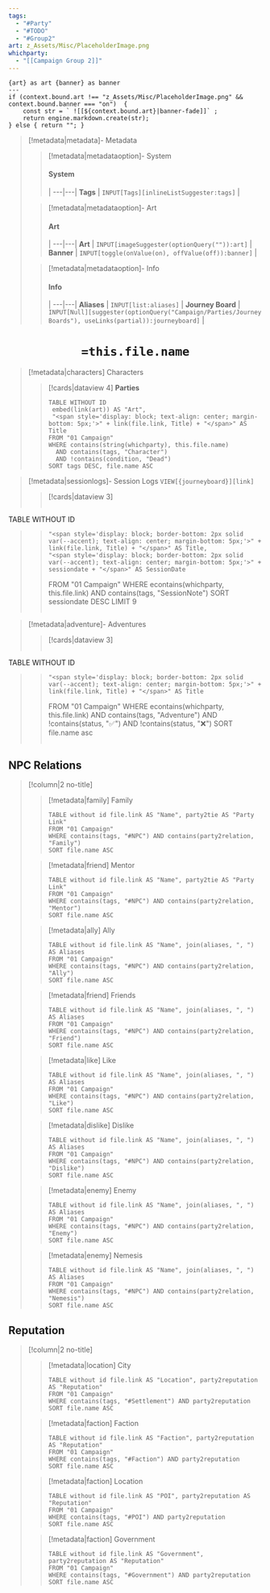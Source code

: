 ```yaml
---
tags:
  - "#Party"
  - "#TODO"
  - "#Group2"
art: z_Assets/Misc/PlaceholderImage.png
whichparty:
  - "[[Campaign Group 2]]"
---
```


```meta-bind-js-view 
{art} as art {banner} as banner
--- 
if (context.bound.art !== "z_Assets/Misc/PlaceholderImage.png" && context.bound.banner === "on")  { 
    const str = ` ![[${context.bound.art}|banner-fade]]` ;
    return engine.markdown.create(str); 
} else { return ""; }
```

> [!metadata|metadata]- Metadata 
>> [!metadata|metadataoption]- System
>> #### System
>>  |
>> ---|---|
>> **Tags** | `INPUT[Tags][inlineListSuggester:tags]` |
>
>> [!metadata|metadataoption]- Art
>> #### Art
>>  |
>> ---|---|
> **Art** | `INPUT[imageSuggester(optionQuery("")):art]` |
> **Banner** | `INPUT[toggle(onValue(on), offValue(off)):banner]` |
>
>> [!metadata|metadataoption]- Info
>> #### Info
>>  |
>> ---|---|
> **Aliases** | `INPUT[list:aliases]` |
>> **Journey Board** | `INPUT[Null][suggester(optionQuery("Campaign/Parties/Journey Boards"), useLinks(partial)):journeyboard]` | 

# <center>**`=this.file.name`**</center>
> [!metadata|characters] Characters
>> [!cards|dataview 4] **Parties**
>> ```dataview
>> TABLE WITHOUT ID 
>> 	embed(link(art)) AS "Art",
>> 	"<span style='display: block; text-align: center; margin-bottom: 5px;'>" + link(file.link, Title) + "</span>" AS Title
>> FROM "01 Campaign"
>> WHERE contains(string(whichparty), this.file.name)
>>   AND contains(tags, "Character")
>>   AND !contains(condition, "Dead")
>> SORT tags DESC, file.name ASC
>> ```



> [!metadata|sessionlogs]- Session Logs `VIEW[{journeyboard}][link]`
>> [!cards|dataview 3]
>>```dataview
TABLE WITHOUT ID
>>     "<span style='display: block; border-bottom: 2px solid var(--accent); text-align: center; margin-bottom: 5px;'>" + link(file.link, Title) + "</span>" AS Title,
>>     "<span style='display: block; border-bottom: 2px solid var(--accent); text-align: center; margin-bottom: 5px;'>" + sessiondate + "</span>" AS SessionDate
>> FROM "01 Campaign"
>> WHERE econtains(whichparty, this.file.link) AND contains(tags, "SessionNote")
>>SORT sessiondate DESC LIMIT 9
>>```

> [!metadata|adventure]- Adventures
>> [!cards|dataview 3]
>>```dataview
TABLE WITHOUT ID
>>     "<span style='display: block; border-bottom: 2px solid var(--accent); text-align: center; margin-bottom: 5px;'>" + link(file.link, Title) + "</span>" AS Title
>> FROM "01 Campaign"
>> WHERE econtains(whichparty, this.file.link) AND contains(tags, "Adventure") AND !contains(status, "✅") AND !contains(status, "❌")
>>SORT file.name asc
>>```

## NPC Relations
> [!column|2 no-title]
>> [!metadata|family] Family
>> ```dataview
>> TABLE without id file.link AS "Name", party2tie AS "Party Link"
>> FROM "01 Campaign"
>> WHERE contains(tags, "#NPC") AND contains(party2relation, "Family")
>> SORT file.name ASC
> 
>> [!metadata|friend] Mentor
>> ```dataview
>> TABLE without id file.link AS "Name", party2tie AS "Party Link"
>> FROM "01 Campaign"
>> WHERE contains(tags, "#NPC") AND contains(party2relation, "Mentor")
>> SORT file.name ASC
>
>> [!metadata|ally] Ally
>> ```dataview
>> TABLE without id file.link AS "Name", join(aliases, ", ") AS Aliases
>> FROM "01 Campaign"
>> WHERE contains(tags, "#NPC") AND contains(party2relation, "Ally")
>> SORT file.name ASC
> 
>> [!metadata|friend] Friends
>> ```dataview
>> TABLE without id file.link AS "Name", join(aliases, ", ") AS Aliases
>> FROM "01 Campaign"
>> WHERE contains(tags, "#NPC") AND contains(party2relation, "Friend")
>> SORT file.name ASC
>
>> [!metadata|like] Like
>> ```dataview
>> TABLE without id file.link AS "Name", join(aliases, ", ") AS Aliases
>> FROM "01 Campaign"
>> WHERE contains(tags, "#NPC") AND contains(party2relation, "Like")
>> SORT file.name ASC
> 
>> [!metadata|dislike] Dislike
>> ```dataview
>> TABLE without id file.link AS "Name", join(aliases, ", ") AS Aliases
>> FROM "01 Campaign"
>> WHERE contains(tags, "#NPC") AND contains(party2relation, "Dislike")
>> SORT file.name ASC
> 
>> [!metadata|enemy] Enemy
>> ```dataview
>> TABLE without id file.link AS "Name", join(aliases, ", ") AS Aliases
>> FROM "01 Campaign"
>> WHERE contains(tags, "#NPC") AND contains(party2relation, "Enemy")
>> SORT file.name ASC
> 
>> [!metadata|enemy] Nemesis
>> ```dataview
>> TABLE without id file.link AS "Name", join(aliases, ", ") AS Aliases
>> FROM "01 Campaign"
>> WHERE contains(tags, "#NPC") AND contains(party2relation, "Nemesis")
>> SORT file.name ASC

##  Reputation
> [!column|2 no-title]
>> [!metadata|location] City
>> ```dataview
>> TABLE without id file.link AS "Location", party2reputation AS "Reputation"
>> FROM "01 Campaign"
>> WHERE contains(tags, "#Settlement") AND party2reputation
>> SORT file.name ASC
>
>> [!metadata|faction] Faction
>> ```dataview
>> TABLE without id file.link AS "Faction", party2reputation AS "Reputation"
>> FROM "01 Campaign"
>> WHERE contains(tags, "#Faction") AND party2reputation
>> SORT file.name ASC
>
>> [!metadata|faction] Location
>> ```dataview
>> TABLE without id file.link AS "POI", party2reputation AS "Reputation"
>> FROM "01 Campaign"
>> WHERE contains(tags, "#POI") AND party2reputation
>> SORT file.name ASC
>
>> [!metadata|faction] Government
>> ```dataview
>> TABLE without id file.link AS "Government", party2reputation AS "Reputation"
>> FROM "01 Campaign"
>> WHERE contains(tags, "#Government") AND party2reputation
>> SORT file.name ASC